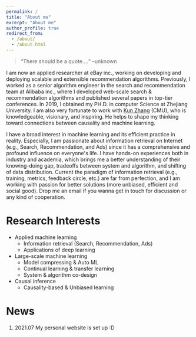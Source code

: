 ```yaml
---
permalink: /
title: "About me"
excerpt: "About me"
author_profile: true
redirect_from: 
  - /about/
  - /about.html
---
```

>  <q>There should be a quote.&#8230;</q> &#8211;unknown

I am now an applied researcher at eBay inc., working on developing and deploying scalable and extensible recommendation algorithms. 
Previously, I worked as a senior algorithm engineer in the search and recommendation team at Alibaba inc., where I developed web-scale search & recommendation algorithms and published several papers in top-tier conferences. 
In 2019, I obtained my PH.D. in computer Science at Zhejiang University.
I am also very fortunate to work with [Kun Zhang](http://www.andrew.cmu.edu/user/kunz1/ "kun zhang") (CMU), 
who is knowledgeable, visionary, and inspiring. He helps to shape my thinking toward connections between causality and machine learning.
 
I have a broad interest in machine learning and its efficient practice in reality. 
Especially, I am passionate about information retrieval on Internet (e.g., Search, Recommendation, and Ads) 
since it has a comprehensive and profound influence on everyone's life. I have hands-on experiences both in industry and academia, which brings me a better understanding of their knowing-doing gap, tradeoffs between system and algorithm, and shifting of data distribution.
Current the paradigm of information retrieval (e.g., training, metrics, feedback circle, etc.) are far from perfection, and I am working
with passion for better solutions (more unbiased, efficient and social good). Drop me an email if you wanna get in touch for discussion or any kind of cooperation.

Research Interests
======
* Applied machine learning
    * Information retrieval (Search, Recommendation, Ads)
    * Applications of deep learning
* Large-scale machine learning
    * Model compressing & Auto ML
    * Continual learning & transfer learning
    * System & algorithm co-design
* Causal inference
    * Causality-based & Unbiased learning
 


News
======
1. 2021.07 My personal website is set up :D